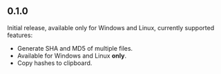 ## 0.1.0

Initial release, available only for Windows and Linux, currently supported features:

- Generate SHA and MD5 of multiple files.
- Available for Windows and Linux **only**.
- Copy hashes to clipboard.
